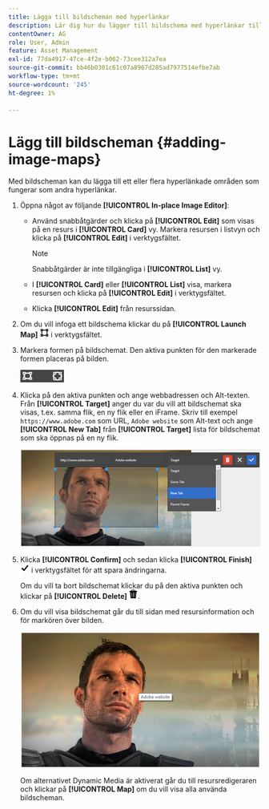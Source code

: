 ```yaml
---
title: Lägga till bildscheman med hyperlänkar
description: Lär dig hur du lägger till bildschema med hyperlänkar till en bild.
contentOwner: AG
role: User, Admin
feature: Asset Management
exl-id: 77da4917-47ce-4f2e-b062-73cee312a7ea
source-git-commit: bb46b0301c61c07a8967d285ad7977514efbe7ab
workflow-type: tm+mt
source-wordcount: '245'
ht-degree: 1%

---
```


# Lägg till bildscheman {#adding-image-maps}

Med bildscheman kan du lägga till ett eller flera hyperlänkade områden som fungerar som andra hyperlänkar.

1. Öppna något av följande **[!UICONTROL In-place Image Editor]**:

   * Använd snabbåtgärder och klicka på **[!UICONTROL Edit]** som visas på en resurs i **[!UICONTROL Card]** vy. Markera resursen i listvyn och klicka på **[!UICONTROL Edit]** i verktygsfältet.

      >[!NOTE]
      >
      >Snabbåtgärder är inte tillgängliga i **[!UICONTROL List]** vy.

   * I **[!UICONTROL Card]** eller **[!UICONTROL List]** visa, markera resursen och klicka på **[!UICONTROL Edit]** i verktygsfältet.
   * Klicka **[!UICONTROL Edit]** från resurssidan.

1. Om du vill infoga ett bildschema klickar du på **[!UICONTROL Launch Map]** ![bildschema](assets/do-not-localize/image-map-icon.png) i verktygsfältet.
1. Markera formen på bildschemat. Den aktiva punkten för den markerade formen placeras på bilden.

   ![chlimage_1-422](assets/chlimage_1-422.png)

1. Klicka på den aktiva punkten och ange webbadressen och Alt-texten. Från **[!UICONTROL Target]** anger du var du vill att bildschemat ska visas, t.ex. samma flik, en ny flik eller en iFrame. Skriv till exempel `https://www.adobe.com` som URL, `Adobe website` som Alt-text och ange **[!UICONTROL New Tab]** från **[!UICONTROL Target]** lista för bildschemat som ska öppnas på en ny flik.

   ![chlimage_1-423](assets/chlimage_1-423.png)

1. Klicka **[!UICONTROL Confirm]** och sedan klicka **[!UICONTROL Finish]** ![markera kontroll klar](assets/do-not-localize/check-ok-done-icon.png) i verktygsfältet för att spara ändringarna.

   Om du vill ta bort bildschemat klickar du på den aktiva punkten och klickar på **[!UICONTROL Delete]** ![delete](assets/do-not-localize/delete-solid-line.png).

1. Om du vill visa bildschemat går du till sidan med resursinformation och för markören över bilden.

   ![chlimage_1-426](assets/chlimage_1-426.png)

   Om alternativet Dynamic Media är aktiverat går du till resursredigeraren och klickar på **[!UICONTROL Map]** om du vill visa alla använda bildscheman.
